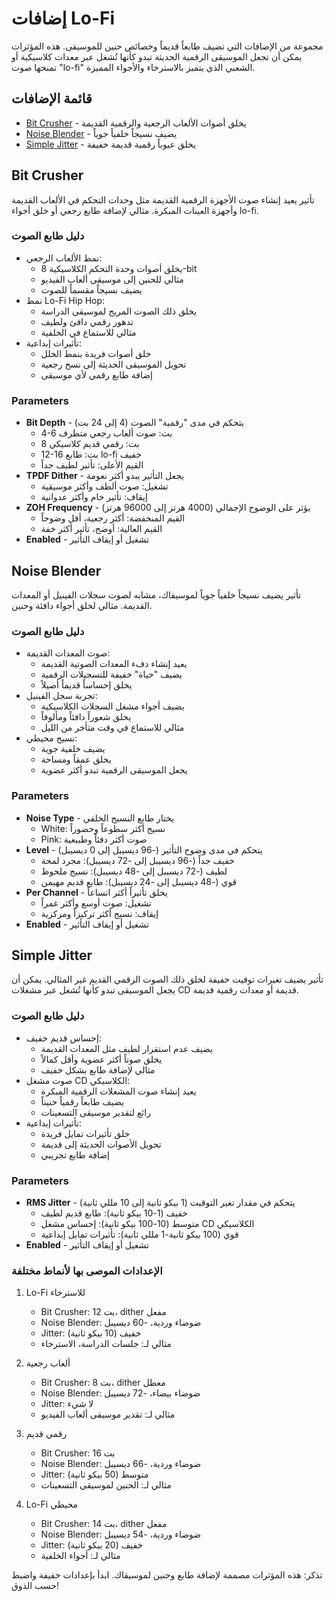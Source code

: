 # إضافات Lo-Fi

مجموعة من الإضافات التي تضيف طابعاً قديماً وخصائص حنين للموسيقى. هذه المؤثرات يمكن أن تجعل الموسيقى الرقمية الحديثة تبدو كأنها تُشغل عبر معدات كلاسيكية أو تمنحها صوت "lo-fi" الشعبي الذي يتميز بالاسترخاء والأجواء المميزة.

## قائمة الإضافات

- [Bit Crusher](#bit-crusher) - يخلق أصوات الألعاب الرجعية والرقمية القديمة
- [Noise Blender](#noise-blender) - يضيف نسيجاً خلفياً جوياً
- [Simple Jitter](#simple-jitter) - يخلق عيوباً رقمية قديمة خفيفة

## Bit Crusher

تأثير يعيد إنشاء صوت الأجهزة الرقمية القديمة مثل وحدات التحكم في الألعاب القديمة وأجهزة العينات المبكرة. مثالي لإضافة طابع رجعي أو خلق أجواء lo-fi.

### دليل طابع الصوت
- نمط الألعاب الرجعي:
  - يخلق أصوات وحدة التحكم الكلاسيكية 8-bit
  - مثالي للحنين إلى موسيقى ألعاب الفيديو
  - يضيف نسيجاً مقسماً للصوت
- نمط Lo-Fi Hip Hop:
  - يخلق ذلك الصوت المريح لموسيقى الدراسة
  - تدهور رقمي دافئ ولطيف
  - مثالي للاستماع في الخلفية
- تأثيرات إبداعية:
  - خلق أصوات فريدة بنمط الخلل
  - تحويل الموسيقى الحديثة إلى نسخ رجعية
  - إضافة طابع رقمي لأي موسيقى

### Parameters
- **Bit Depth** - يتحكم في مدى "رقمية" الصوت (4 إلى 24 بت)
  - 4-6 بت: صوت ألعاب رجعي متطرف
  - 8 بت: رقمي قديم كلاسيكي
  - 12-16 بت: طابع lo-fi خفيف
  - القيم الأعلى: تأثير لطيف جداً
- **TPDF Dither** - يجعل التأثير يبدو أكثر نعومة
  - تشغيل: صوت ألطف وأكثر موسيقية
  - إيقاف: تأثير خام وأكثر عدوانية
- **ZOH Frequency** - يؤثر على الوضوح الإجمالي (4000 هرتز إلى 96000 هرتز)
  - القيم المنخفضة: أكثر رجعية، أقل وضوحاً
  - القيم العالية: أوضح، تأثير أكثر خفة
- **Enabled** - تشغيل أو إيقاف التأثير

## Noise Blender

تأثير يضيف نسيجاً خلفياً جوياً لموسيقاك، مشابه لصوت سجلات الفينيل أو المعدات القديمة. مثالي لخلق أجواء دافئة وحنين.

### دليل طابع الصوت
- صوت المعدات القديمة:
  - يعيد إنشاء دفء المعدات الصوتية القديمة
  - يضيف "حياة" خفيفة للتسجيلات الرقمية
  - يخلق إحساساً قديماً أصيلاً
- تجربة سجل الفينيل:
  - يضيف أجواء مشغل السجلات الكلاسيكية
  - يخلق شعوراً دافئاً ومألوفاً
  - مثالي للاستماع في وقت متأخر من الليل
- نسيج محيطي:
  - يضيف خلفية جوية
  - يخلق عمقاً ومساحة
  - يجعل الموسيقى الرقمية تبدو أكثر عضوية

### Parameters
- **Noise Type** - يختار طابع النسيج الخلفي
  - White: نسيج أكثر سطوعاً وحضوراً
  - Pink: صوت أكثر دفئاً وطبيعية
- **Level** - يتحكم في مدى وضوح التأثير (-96 ديسيبل إلى 0 ديسيبل)
  - خفيف جداً (-96 ديسيبل إلى -72 ديسيبل): مجرد لمحة
  - لطيف (-72 ديسيبل إلى -48 ديسيبل): نسيج ملحوظ
  - قوي (-48 ديسيبل إلى -24 ديسيبل): طابع قديم مهيمن
- **Per Channel** - يخلق تأثيراً أكثر اتساعاً
  - تشغيل: صوت أوسع وأكثر غمراً
  - إيقاف: نسيج أكثر تركيزاً ومركزية
- **Enabled** - تشغيل أو إيقاف التأثير

## Simple Jitter

تأثير يضيف تغيرات توقيت خفيفة لخلق ذلك الصوت الرقمي القديم غير المثالي. يمكن أن يجعل الموسيقى تبدو كأنها تُشغل عبر مشغلات CD قديمة أو معدات رقمية قديمة.

### دليل طابع الصوت
- إحساس قديم خفيف:
  - يضيف عدم استقرار لطيف مثل المعدات القديمة
  - يخلق صوتاً أكثر عضوية وأقل كمالاً
  - مثالي لإضافة طابع بشكل خفيف
- صوت مشغل CD الكلاسيكي:
  - يعيد إنشاء صوت المشغلات الرقمية المبكرة
  - يضيف طابعاً رقمياً حنيناً
  - رائع لتقدير موسيقى التسعينات
- تأثيرات إبداعية:
  - خلق تأثيرات تمايل فريدة
  - تحويل الأصوات الحديثة إلى قديمة
  - إضافة طابع تجريبي

### Parameters
- **RMS Jitter** - يتحكم في مقدار تغير التوقيت (1 بيكو ثانية إلى 10 مللي ثانية)
  - خفيف (1-10 بيكو ثانية): طابع قديم لطيف
  - متوسط (10-100 بيكو ثانية): إحساس مشغل CD الكلاسيكي
  - قوي (100 بيكو ثانية-1 مللي ثانية): تأثيرات تمايل إبداعية
- **Enabled** - تشغيل أو إيقاف التأثير

### الإعدادات الموصى بها لأنماط مختلفة

1. Lo-Fi للاسترخاء
   - Bit Crusher: 12 بت، dither مفعل
   - Noise Blender: ضوضاء وردية، -60 ديسيبل
   - Jitter: خفيف (10 بيكو ثانية)
   - مثالي لـ: جلسات الدراسة، الاسترخاء

2. ألعاب رجعية
   - Bit Crusher: 8 بت، dither معطل
   - Noise Blender: ضوضاء بيضاء، -72 ديسيبل
   - Jitter: لا شيء
   - مثالي لـ: تقدير موسيقى ألعاب الفيديو

3. رقمي قديم
   - Bit Crusher: 16 بت
   - Noise Blender: ضوضاء وردية، -66 ديسيبل
   - Jitter: متوسط (50 بيكو ثانية)
   - مثالي لـ: الحنين لموسيقى التسعينات

4. Lo-Fi محيطي
   - Bit Crusher: 14 بت، dither مفعل
   - Noise Blender: ضوضاء وردية، -54 ديسيبل
   - Jitter: خفيف (20 بيكو ثانية)
   - مثالي لـ: أجواء الخلفية

تذكر: هذه المؤثرات مصممة لإضافة طابع وحنين لموسيقاك. ابدأ بإعدادات خفيفة واضبط حسب الذوق!